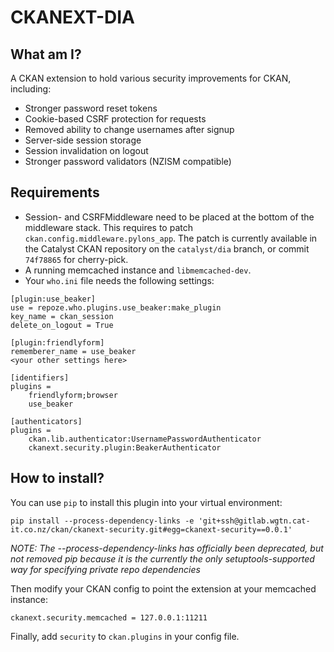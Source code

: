 # CKANEXT-DIA

## What am I?
A CKAN extension to hold various security improvements for CKAN, including:

* Stronger password reset tokens
* Cookie-based CSRF protection for requests
* Removed ability to change usernames after signup
* Server-side session storage
* Session invalidation on logout
* Stronger password validators (NZISM compatible)


## Requirements

* Session- and CSRFMiddleware need to be placed at the bottom of the middleware
stack. This requires to patch `ckan.config.middleware.pylons_app`. The patch is
currently available in the Catalyst CKAN repository on the `catalyst/dia` branch,
or commit `74f78865` for cherry-pick.
* A running memcached instance and `libmemcached-dev`.
* Your `who.ini` file needs the following settings:

```
[plugin:use_beaker]
use = repoze.who.plugins.use_beaker:make_plugin
key_name = ckan_session
delete_on_logout = True

[plugin:friendlyform]
rememberer_name = use_beaker
<your other settings here>

[identifiers]
plugins =
    friendlyform;browser
    use_beaker

[authenticators]
plugins =
    ckan.lib.authenticator:UsernamePasswordAuthenticator
    ckanext.security.plugin:BeakerAuthenticator
```

## How to install?
You can use `pip` to install this plugin into your virtual environment:

```
pip install --process-dependency-links -e 'git+ssh@gitlab.wgtn.cat-it.co.nz/ckan/ckanext-security.git#egg=ckanext-security==0.0.1'
```
*NOTE: The --process-dependency-links has officially been deprecated, but not
removed pip because it is the currently the only setuptools-supported way for
specifying private repo dependencies*

Then modify your CKAN config to point the extension at your memcached instance:
```
ckanext.security.memcached = 127.0.0.1:11211
```

Finally, add `security` to `ckan.plugins` in your config file.
